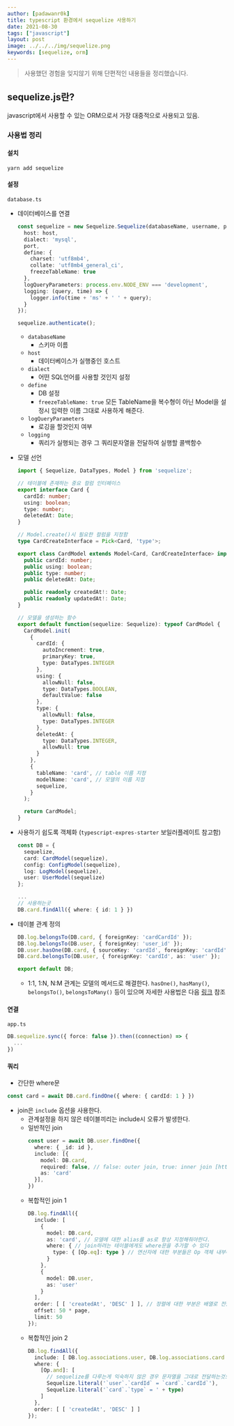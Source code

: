 ```yaml
---
author: [padawanr0k]
title: typescript 환경에서 sequelize 사용하기
date: 2021-08-30
tags: ["javascript"]
layout: post
image: ../../../img/sequelize.png
keywords: [sequelize, orm]
---
```


> 사용했던 경험을 잊지않기 위해 단편적인 내용들을 정리했습니다.

## sequelize.js란?
javascript에서 사용할 수 있는 ORM으로서 가장 대중적으로 사용되고 있음.

### 사용법 정리


#### 설치
```
yarn add sequelize
```

#### 설정
`database.ts`
- 데이터베이스를 연결
  ```typescript
  const sequelize = new Sequelize.Sequelize(databaseName, username, password, {
    host: host,
    dialect: 'mysql',
    port,
    define: {
      charset: 'utf8mb4',
      collate: 'utf8mb4_general_ci',
      freezeTableName: true
    },
    logQueryParameters: process.env.NODE_ENV === 'development',
    logging: (query, time) => {
      logger.info(time + 'ms' + ' ' + query);
    }
  });

  sequelize.authenticate();
  ```
  - `databaseName`
    - 스키마 이름
  - `host`
    - 데이터베이스가 실행중인 호스트
  - `dialect`
    - 어떤 SQL언어를 사용할 것인지 설정
  - `define`
    - DB 설정
    - `freezeTableName: true` 모든 TableName을 복수형이 아닌 Model을 설정시 입력한 이름 그대로 사용하게 해준다.
  - `logQueryParameters`
    - 로깅을 할것인지 여부
  - `logging`
    - 쿼리가 실행되는 경우 그 쿼리문자열을 전달하여 실행할 콜백함수

- 모델 선언
  ```typescript
  import { Sequelize, DataTypes, Model } from 'sequelize';

  // 테이블에 존재하는 중요 컬럼 인터페이스
  export interface Card {
    cardId: number;
    using: boolean;
    type: number;
    deletedAt: Date;
  }

  // Model.create()시 필요한 컬럼을 지정함
  type CardCreateInterface = Pick<Card, 'type'>;

  export class CardModel extends Model<Card, CardCreateInterface> implements Card {
    public cardId: number;
    public using: boolean;
    public type: number;
    public deletedAt: Date;

    public readonly createdAt!: Date;
    public readonly updatedAt!: Date;
  }

  // 모델을 생성하는 함수
  export default function(sequelize: Sequelize): typeof CardModel {
    CardModel.init(
      {
        cardId: {
          autoIncrement: true,
          primaryKey: true,
          type: DataTypes.INTEGER
        },
        using: {
          allowNull: false,
          type: DataTypes.BOOLEAN,
          defaultValue: false
        },
        type: {
          allowNull: false,
          type: DataTypes.INTEGER
        },
        deletedAt: {
          type: DataTypes.INTEGER,
          allowNull: true
        }
      },
      {
        tableName: 'card', // table 이름 지정
        modelName: 'card', // 모델의 이름 지정
        sequelize,
      }
    );

    return CardModel;
  }
  ```

- 사용하기 쉽도록 객체화 (`typescript-expres-starter` 보일러플레이트 참고함)
  ```typescript
  const DB = {
    sequelize,
    card: CardModel(sequelize),
    config: ConfigModel(sequelize),
    log: LogModel(sequelize),
    user: UserModel(sequelize)
  };

  ...
  // 사용하는곳
  DB.card.findAll({ where: { id: 1 } })
  ```

- 테이블 관계 정의
  ```typescript
  DB.log.belongsTo(DB.card, { foreignKey: 'cardCardId' });
  DB.log.belongsTo(DB.user, { foreignKey: 'user_id' });
  DB.user.hasOne(DB.card, { sourceKey: 'cardId', foreignKey: 'cardId', as: 'card' });
  DB.card.belongsTo(DB.user, { foreignKey: 'cardId', as: 'user' });

  export default DB;
  ```
  - 1:1, 1:N, N:M 관계는 모델의 메서드로 해결한다. `hasOne()`, `hasMany()`, `belongsTo()`, `belongsToMany()` 등이 있으며 자세한 사용법은 다음 [링크](https://gngsn.tistory.com/71) 참조

#### 연결
`app.ts`
```typescript
DB.sequelize.sync({ force: false }).then((connection) => {
  ...
})
```

#### 쿼리
- 간단한 where문
```typescript
const card = await DB.card.findOne({ where: { cardId: 1 } })
```

- join은 `include` 옵션을 사용한다.
  - 관계설정을 하지 않은 테이블끼리는 include시 오류가 발생한다.
  - 일반적인 join
    ```typescript
    const user = await DB.user.findOne({
      where: { _id: id },
      include: [{
        model: DB.card,
        required: false, // false: outer join, true: inner join [https://sequelize.org/master/manual/eager-loading.html#required-eager-loading]
        as: 'card'
      }],
    })
    ```
  - 복합적인 join 1
    ```typescript
    DB.log.findAll({
      include: [
        {
          model: DB.card,
          as: 'card', // 모델에 대한 alias를 as로 항상 지정해줘야한다.
          where: { // join하려는 테이블에게도 where문을 추가할 수 있다
            type: { [Op.eq]: type } // 연산자에 대한 부분들은 Op 객체 내부에 있는 변수를 key값으로 비교할 값을 value로 전달한다.
          }
        },
        {
          model: DB.user,
          as: 'user'
        }
      ],
      order: [ [ 'createdAt', 'DESC' ] ], // 정렬에 대한 부분은 배열로 전달해야한다.
      offset: 50 * page,
      limit: 50
    });
    ```
  - 복합적인 join 2
    ```typescript
    DB.log.findAll({
      include: [ DB.log.associations.user, DB.log.associations.card ],
      where: {
        [Op.and]: [
          // sequelize를 다루는게 익숙하지 않은 경우 문자열을 그대로 전달하는것도 가능하다.
          Sequelize.literal('`user`.`cardId` = `card`.`cardId`'),
          Sequelize.literal('`card`.`type` = ' + type)
        ]
      },
      order: [ [ 'createdAt', 'DESC' ] ]
    });
    ```
